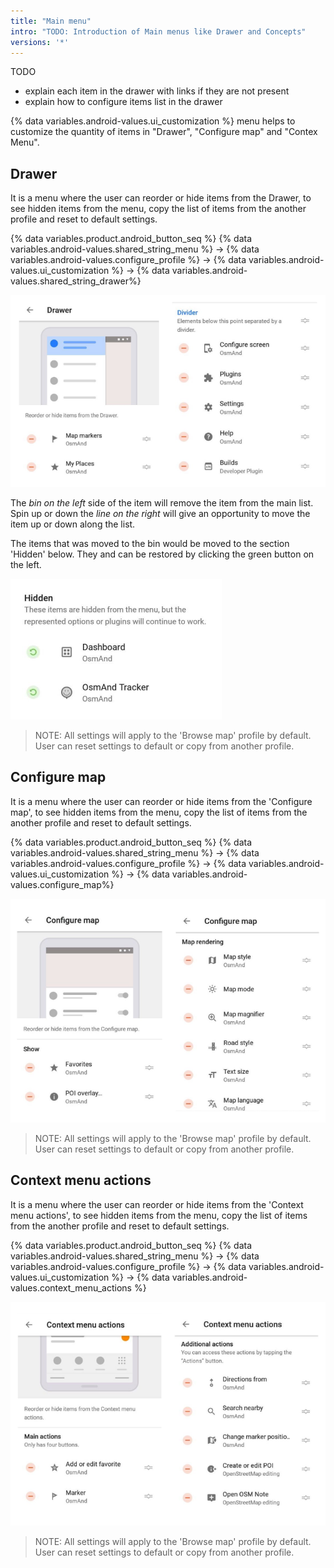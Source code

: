 ```yaml
---
title: "Main menu"
intro: "TODO: Introduction of Main menus like Drawer and Concepts"
versions: '*'
---
```

TODO
- explain each item in the drawer with links if they are not present
- explain how to configure items list in the drawer


{% data variables.android-values.ui_customization %}  menu helps to customize the quantity of items in "Drawer", "Configure map" and "Contex Menu".

## Drawer

It is a menu where the user can reorder or hide items from the Drawer, to see hidden items from the menu, copy the list of items from the another profile and reset to default settings.

{% data variables.product.android_button_seq %} {% data variables.android-values.shared_string_menu %} → {% data variables.android-values.configure_profile %} → {% data variables.android-values.ui_customization %} → {% data variables.android-values.shared_string_drawer%}

![Drawer menu items ](/assets/images/settings/drawer_menu_items.png)

The *bin on the left* side of the item will remove the item from the main list.
Spin up or down the *line on the right* will give an opportunity to move the item up or down along the list.

The items that was moved to the bin would be moved to the section 'Hidden' below. They and can be restored by clicking the green button on the left.

![Drawer menu hidden items ](/assets/images/settings/drawer_menu_hidden_items.png)

> NOTE: All settings will apply to the 'Browse map' profile by default. User can reset settings to default or copy from another profile.

## Configure map

It is a menu where the user can reorder or hide items from the 'Configure map', to see hidden items from the menu, copy the list of items from the another profile and reset to default settings.

{% data variables.product.android_button_seq %} {% data variables.android-values.shared_string_menu %} → {% data variables.android-values.configure_profile %} → {% data variables.android-values.ui_customization %} → {% data variables.android-values.configure_map%}

![Configure map items ](/assets/images/settings/configure_map_items.png)

> NOTE: All settings will apply to the 'Browse map' profile by default. User can reset settings to default or copy from another profile.

## Context menu actions

It is a menu where the user can reorder or hide items from the 'Context menu actions', to see hidden items from the menu, copy the list of items from the another profile and reset to default settings.

{% data variables.product.android_button_seq %} {% data variables.android-values.shared_string_menu %} → {% data variables.android-values.configure_profile %} → {% data variables.android-values.ui_customization %} → {% data variables.android-values.context_menu_actions %}

![Context menu actions items ](/assets/images/settings/context_menu_actions_items.png)

> NOTE: All settings will apply to the 'Browse map' profile by default. User can reset settings to default or copy from another profile.
